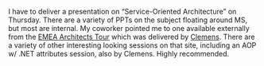 I have to deliver a presentation on “Service-Oriented Architecture” on
Thursday. There are a variety of PPTs on the subject floating around MS,
but most are internal. My coworker pointed me to one available
externally from the [EMEA Architects
Tour](http://www.dotnetmaailma.com/dotnetmaailma/seminaarit/online/EMEA+Architects+Tour.htm)
which was delivered by [Clemens](http://radio.weblogs.com/0108971/).
There are a variety of other interesting looking sessions on that site,
including an AOP w/ .NET attributes session, also by Clemens. Highly
recommended.
